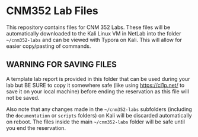 # CNM352 Lab Files

This repository contains files for CNM 352 Labs.  These files will be automatically downloaded to the Kali Linux VM in NetLab into the folder `~/cnm352-labs` and can be viewed with Typora on Kali.  This will allow for easier copy/pasting of commands.

## WARNING FOR SAVING FILES

A template lab report is provided in this folder that can be used during your lab but BE SURE to copy it somewhere safe (like using https://cl1p.net/ to save it on your local machine) before ending the reservation as this file will not be saved.

Also note that any changes made in the `~/cnm352-labs` subfolders (including the `documentation` or `scripts` folders) on Kali will be discarded automatically on reboot.  The files inside the main `~/cnm352-labs` folder will be safe until you end the reservation.

